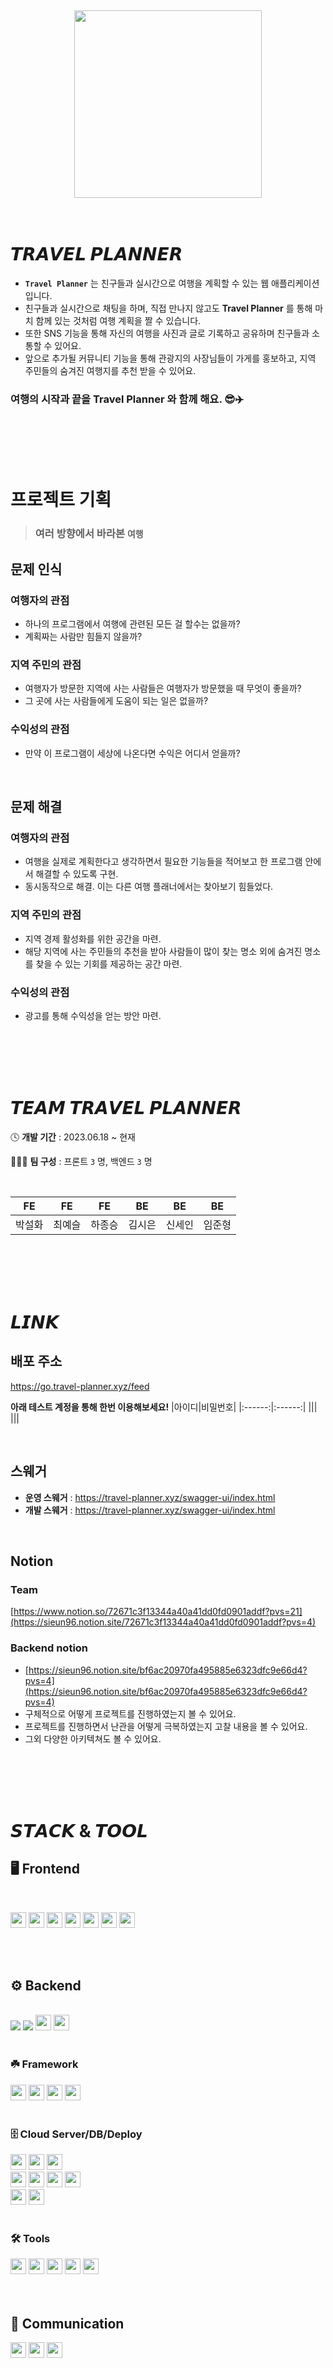 <br>
<br>
<br>
<br>
<br>


<div align="center">
  <img src="https://github.com/travel-planner-project/TravelPlanner/assets/119668620/7686dbdd-dad0-48e4-898c-aaa49e857ce1" width="300px"/>
</div>

<br>
<br>

# 𝙏𝙍𝘼𝙑𝙀𝙇 𝙋𝙇𝘼𝙉𝙉𝙀𝙍
- **`Travel Planner`** 는 친구들과 실시간으로 여행을 계획할 수 있는 웹 애플리케이션입니다.
- 친구들과 실시간으로 채팅을 하며, 직접 만나지 않고도 **Travel Planner** 를 통해 마치 함께 있는 것처럼 여행 계획을 짤 수 있습니다. 
- 또한 SNS 기능을 통해 자신의 여행을 사진과 글로 기록하고 공유하며 친구들과 소통할 수 있어요.
- 앞으로 추가될 커뮤니티 기능을 통해 관광지의 사장님들이 가게를 홍보하고, 지역 주민들의 숨겨진 여행지를 추천 받을 수 있어요.

### **여행의 시작과 끝을 Travel Planner 와 함께 해요.** 😎✈️

<br>
<br>
<br>
<br>

# 프로젝트 기획
> ### 여러 방향에서 바라본 `여행`

## 문제 인식

### 여행자의 관점
- 하나의 프로그램에서 여행에 관련된 모든 걸 할수는 없을까?
- 계획짜는 사람만 힘들지 않을까?

### 지역 주민의 관점
- 여행자가 방문한 지역에 사는 사람들은 여행자가 방문했을 때 무엇이 좋을까?
- 그 곳에 사는 사람들에게 도움이 되는 일은 없을까?

### 수익성의 관점
- 만약 이 프로그램이 세상에 나온다면 수익은 어디서 얻을까?
<br>

## 문제 해결

### 여행자의 관점
- 여행을 실제로 계획한다고 생각하면서 필요한 기능들을 적어보고 한 프로그램 안에서 해결할 수 있도록 구현.
- 동시동작으로 해결. 이는 다른 여행 플래너에서는 찾아보기 힘들었다.

### 지역 주민의 관점
- 지역 경제 활성화를 위한 공간을 마련.
- 해당 지역에 사는 주민들의 추천을 받아 사람들이 많이 찾는 명소 외에 숨겨진 명소를 찾을 수 있는 기회를 제공하는 공간 마련.

### 수익성의 관점
- 광고를 통해 수익성을 얻는 방안 마련.

<br>
<br>
<br>
<br>

# 𝙏𝙀𝘼𝙈 𝙏𝙍𝘼𝙑𝙀𝙇 𝙋𝙇𝘼𝙉𝙉𝙀𝙍

🕓 **개발 기간** : 2023.06.18 ~ 현재

👩‍👧‍👦 **팀 구성** : 프론트 `3` 명, 백엔드 `3` 명 

<br>

|FE|FE|FE|BE|BE|BE|
|:------:|:------:|:------:|:------:|:------:|:------:|
|박설화|최예슬|하종승|김시은|신세인|임준형|

<br>
<br>
<br>
<br>


# 𝙇𝙄𝙉𝙆
## 배포 주소
https://go.travel-planner.xyz/feed

**아래 테스트 계정을 통해 한번 이용해보세요!**
|아이디|비밀번호|
|:------:|:------:|
|||
|||

<br>

## 스웨거
- **운영 스웨거** : https://travel-planner.xyz/swagger-ui/index.html
- **개발 스웨거** : https://travel-planner.xyz/swagger-ui/index.html

<br>

## Notion
### Team
  [https://www.notion.so/72671c3f13344a40a41dd0fd0901addf?pvs=21](https://sieun96.notion.site/72671c3f13344a40a41dd0fd0901addf?pvs=4)
### Backend notion
  - [https://sieun96.notion.site/bf6ac20970fa495885e6323dfc9e66d4?pvs=4](https://sieun96.notion.site/bf6ac20970fa495885e6323dfc9e66d4?pvs=4)
  - 구체적으로 어떻게 프로젝트를 진행하였는지 볼 수 있어요.
  - 프로젝트를 진행하면서 난관을 어떻게 극복하였는지 고찰 내용을 볼 수 있어요.
  - 그외 다양한 아키텍쳐도 볼 수 있어요.
    
<br>
<br>
<br>
<br>

# 𝙎𝙏𝘼𝘾𝙆 & 𝙏𝙊𝙊𝙇

## 🖥️ **Frontend**  

<br>

<img src="https://img.shields.io/badge/React-61DAFB?style=flat&logo=react&logoColor=white" height="25px"/> <img src="https://img.shields.io/badge/TypeScript-3178C6?style=flat&logo=typescript&logoColor=white" height="25px"/> <img src="https://img.shields.io/badge/Recoil-3578E5?style=flat&logo=recoil&logoColor=white" height="25px"/> <img src="https://img.shields.io/badge/Sass-CC6699?style=flat&logo=sass&logoColor=white" height="25px"/> <img src="https://img.shields.io/badge/Axios-5A29E4?style=flat&logo=axios&logoColor=white" height="25px"/> <img src="https://img.shields.io/badge/Vite-646CFF?style=flat&logo=vite&logoColor=white" height="25px"/> <img src="https://img.shields.io/badge/Vercel-black?style=flat&logo=vercel&logoColor=white" height="25px"/> 

<br>
<br>

## ⚙️ **Backend**

<br>

<div align=left> 
    <img src="https://img.shields.io/badge/java-007396?style=flat&logo=java&logoColor=white height="25px"">
    <img src="https://img.shields.io/badge/Websocket-black?style=flat&logo=Websocket&logoColor=white height="25px"">
    <img src="https://img.shields.io/badge/JWT Webtoken-black?style=flat&logo=JSON%20web%20tokens" height="25px">
    <img src="https://img.shields.io/badge/OAuth2.0-black?style=flat&logo=OAuth2.0&logoColor=white" height="25px">
</div>

<br>

### ☘️ Framework
<div align=left>
    <img src="https://img.shields.io/badge/SpringBoot-6DB33F?style=flat&logo=springBoot&logoColor=white" height="25px"> 
    <img src="https://img.shields.io/badge/SpringSecurity-6DB33F?style=flat&logo=springSecurity&logoColor=white" height="25px"> 
    <img src="https://img.shields.io/badge/Hibernate-59666C?style=flat&logo=Hibernate&logoColor=white" height="25px">
    <img src="https://img.shields.io/badge/Gradle-02303A.svg?style=flat&logo=Gradle&logoColor=white" height="25px">
</div>

<br>

### 🗄️ **Cloud Server/DB/Deploy**
<div align=left> 
  <img src="https://img.shields.io/badge/Mysql-4479A1?style=flat&logo=mysql&logoColor=white" height="25px">
  <img src="https://img.shields.io/badge/Redis-DC382D?style=flat&logo=Redis&logoColor=white" height="25px">
  <img src="https://img.shields.io/badge/Nginx-009639?style=flat&logo=Nginx&logoColor=white" height="25px"> 
  <br>
  <img src="https://img.shields.io/badge/AWS EC2-FF9900?style=flat&logo=amazonec2&logoColor=white" height="25px"> 
  <img src="https://img.shields.io/badge/AWS S3-569A31?style=flat&logo=amazons3&logoColor=white" height="25px">
  <img src="https://img.shields.io/badge/AWS RDS-527FFF?style=flat&logo=amazonrds&logoColor=white" height="25px">
  <img src="https://img.shields.io/badge/AWS Route53-8C4FFF?style=flat&logo=amazonroute53&logoColor=white" height="25px"> 
<br>
  <img src="https://img.shields.io/badge/GitHub Actions-2088FF?style=flat&logo=githubactions&logoColor=white" height="25px"/>
  <img src="https://img.shields.io/badge/Amazon CodeDeploy-1765F6?style=flat&logo=amazonaws&logoColor=white" height="25px"/>
</div>

<br>

### 🛠️ **Tools**
<div align=left>
    <img src="https://img.shields.io/badge/Github-181717?style=flat&logo=github&logoColor=white" height="25px">
    <img src="https://img.shields.io/badge/IntelliJ IDEA-000000.svg?style=flat&logo=intellij-idea&logoColor=white" height="25px">
    <img src="https://img.shields.io/badge/Swagger-85EA2D?style=flat&logo=Swagger&logoColor=white" height="25px">
    <img src="https://img.shields.io/badge/Postman-FF6C37?style=flat&logo=Postman&logoColor=white" height="25px">
    <img src="https://img.shields.io/badge/WebsocketDevTools-FF6347?style=flat&logo=websocketDevTools&logoColor=white" height="25px">
</div>


<br>
<br>

## 💬 **Communication**
<div align=left>
  <img src="https://img.shields.io/badge/Discord-5865F2?style=flat&logo=Discord&logoColor=white" height="25px">
  <img src="https://img.shields.io/badge/Notion-000000?style=flat&logo=Notion&logoColor=white" height="25px">
  <img src="https://img.shields.io/badge/Figma-black?style=flat&logo=Figma&logoColor=white" height="25px">
</div>


<br>
<br>
<br>
<br>

# 𝙁𝙀𝘼𝙏𝙐𝙍𝙀
## 🔐 **로그인 / 회원 가입**
- JWT Token(Access/Refresh)을 사용하여 로그인을 진행합니다.
- OAuth2.0 을 사용하여 소셜 로그인을 할 수 있습니다.
- 비밀번호 변경 시 비밀번호를 변경할 수 있는 링크를 메일로 전송, 바로 비밀번호를 수정할 수 있습니다.

<br>

## 🖼️ **프로필 기능**
- 프로필 이미지를 등록할 수 있습니다.
- 비밀번호를 변경할 수 있습니다.

<br>

## 📆 **플래너 및 채팅 기능**
- Websocket을 적용하여 그룹 멤버와 함께 실시간으로 여행 계획을 공유할 수 있습니다.
- Websocket을 적용하여 그룹 멤버와 함께 실시간으로 채팅을 할 수 있습니다.
- 이메일 검색을 통해 그룹 멤버 추가할 수 있고, 삭제 또한 가능합니다.
- 날짜 별 장소와 할 일을 기록할 수 있습니다.

<br>

## 📸 **SNS 기능**
- 사진 / 글을 기록하고 공유할 수 있습니다.
- 댓글과 대댓글을 달 수 있습니다.

<br>

## 📨 **쪽지 기능**
- 유저검색을 통해 특정 유저와 1:1 로 쪽지를 주고 받을 수 있습니다.

<br>

## 💬 **커뮤니티 기능**

<br>
<br>
<br>
<br>


# 𝘼𝙍𝘾𝙃𝙄𝙏𝙀𝘾𝙏𝙐𝙍𝙀
## Backend Architecture

<img src="https://github.com/travel-planner-project/TravelPlanner/assets/119668620/1527b495-5e71-4acf-b879-c0b804f97eeb" width="80%"/>

<br>
<br>
<br>
<br>


# 𝙀𝙉𝙏𝙄𝙏𝙔 𝘿𝙄𝘼𝙂𝙍𝘼𝙈

## 1차 배포
<img src="https://github.com/travel-planner-project/TravelPlanner/assets/119668620/66ad1af2-7584-492e-8bed-6b50144e57c0" width="60%"/>


<br>
<br>
<br>

## 2차 배포
<img src="https://github.com/travel-planner-project/TravelPlanner/assets/119668620/827aa250-849d-4385-918d-7dfaefd556ce" width="70%" />

<br>
<br>
<br>
<br>
